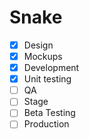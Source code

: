 # Snake


- [x] Design
- [x] Mockups
- [x] Development
- [x] Unit testing
- [ ] QA
- [ ] Stage
- [ ] Beta Testing
- [ ] Production
